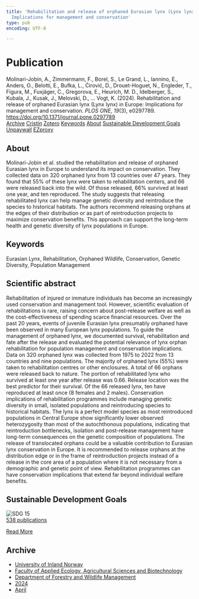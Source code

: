 ```yaml
---
title: 'Rehabilitation and release of orphaned Eurasian lynx (Lynx lynx) in Europe:
  Implications for management and conservation'
type: pub
encoding: UTF-8

---
```

<h1>Publication</h1>
<article id="csl-bib-container-GRMZX7NE" class="csl-bib-container">
  <div class="csl-bib-body"> <div class="csl-entry">Molinari-Jobin, A., Zimmermann, F., Borel, S., Le Grand, L., Iannino, E., Anders, O., Belotti, E., Bufka, L., Ćirović, D., Drouet-Hoguet, N., Engleder, T., Figura, M., Fuxjäger, C., Gregorova, E., Heurich, M. D., Idelberger, S., Kubala, J., Kusak, J., Melovski, D., … Vogt, K. (2024). Rehabilitation and release of orphaned Eurasian lynx (Lynx lynx) in Europe: Implications for management and conservation. <i>PLOS ONE</i>, <i>19</i>(3), e0297789. <a href="https://doi.org/10.1371/journal.pone.0297789">https://doi.org/10.1371/journal.pone.0297789</a></div> </div>
  <div class="csl-bib-buttons">
    <a href="#taxonomy-article-GRMZX7NE" alt="archive" class="csl-bib-button">Archive</a>
    <a href="https://app.cristin.no/results/show.jsf?id=2259219" alt="Cristin" class="csl-bib-button">Cristin</a>
    <a href="http://zotero.org/groups/5881554/items/GRMZX7NE" alt="Zotero" class="csl-bib-button">Zotero</a>
    <a href="#keywords-article-GRMZX7NE" alt="keywords" class="csl-bib-button">Keywords</a>
    <a href="#about-article-GRMZX7NE" alt="about_pub" class="csl-bib-button">About</a>
    <a href="#sdg-article-GRMZX7NE" alt="sdg" class="csl-bib-button">Sustainable Development Goals</a>
    <a href="https://journals.plos.org/plosone/article/file?id=10.1371/journal.pone.0297789&amp;type=printable" alt="Unpaywall" class="csl-bib-button">Unpaywall</a>
    <a href="https://journals.plos.org/plosone/article/file?id=10.1371/journal.pone.0297789&amp;type=printable" alt="EZproxy" class="csl-bib-button">EZproxy</a>
  </div>
  <div id="csl-bib-meta-container-GRMZX7NE"></div>
</article>
<div id="csl-bib-meta-GRMZX7NE" class="csl-bib-meta">
  <article id="about-article-GRMZX7NE" class="about_pub-article">
    <h1>About</h1>
    Molinari-Jobin et al. studied the rehabilitation and release of orphaned Eurasian lynx in Europe to understand its impact on conservation. They collected data on 320 orphaned lynx from 13 countries over 47 years. They found that 55% of these lynx were taken to rehabilitation centers, and 66 were released back into the wild. Of those released, 66% survived at least one year, and ten reproduced. The study suggests that releasing rehabilitated lynx can help manage genetic diversity and reintroduce the species to historical habitats. The authors recommend releasing orphans at the edges of their distribution or as part of reintroduction projects to maximize conservation benefits. This approach can support the long-term health and genetic diversity of lynx populations in Europe.
  </article>
  <article id="keywords-article-GRMZX7NE" class="keywords-article">
    <h1>Keywords</h1>
    Eurasian Lynx, Rehabilitation, Orphaned Wildlife, Conservation, Genetic Diversity, Population Management
  </article>
  <article id="abstract-article-GRMZX7NE" class="abstract-article">
    <h1>Scientific abstract</h1>
    Rehabilitation of injured or immature individuals has become an increasingly used conservation and management tool. However, scientific evaluation of rehabilitations is rare, raising concern about post-release welfare as well as the cost-effectiveness of spending scarce financial resources. Over the past 20 years, events of juvenile Eurasian lynx presumably orphaned have been observed in many European lynx populations. To guide the management of orphaned lynx, we documented survival, rehabilitation and fate after the release and evaluated the potential relevance of lynx orphan rehabilitation for population management and conservation implications. Data on 320 orphaned lynx was collected from 1975 to 2022 from 13 countries and nine populations. The majority of orphaned lynx (55%) were taken to rehabilitation centres or other enclosures. A total of 66 orphans were released back to nature. The portion of rehabilitated lynx who survived at least one year after release was 0.66. Release location was the best predictor for their survival. Of the 66 released lynx, ten have reproduced at least once (8 females and 2 males). Conservation implications of rehabilitation programmes include managing genetic diversity in small, isolated populations and reintroducing species to historical habitats. The lynx is a perfect model species as most reintroduced populations in Central Europe show significantly lower observed heterozygosity than most of the autochthonous populations, indicating that reintroduction bottlenecks, isolation and post-release management have long-term consequences on the genetic composition of populations. The release of translocated orphans could be a valuable contribution to Eurasian lynx conservation in Europe. It is recommended to release orphans at the distribution edge or in the frame of reintroduction projects instead of a release in the core area of a population where it is not necessary from a demographic and genetic point of view. Rehabilitation programmes can have conservation implications that extend far beyond individual welfare benefits.
  </article>
  <article id="sdg-article-GRMZX7NE" class="sdg-article">
    <h1>Sustainable Development Goals</h1>
    <div class="sdg-container"><div id="sdg15" class="sdg">
        <img src="{{< params subfolder >}}images/sdg/sdg15_en.png" class="image" alt="SDG 15">
        <div class="sdg-overlay">
          <a href="/en/archive/?key=?sdg=15#archive" class="sdg-publication-count"><span>538</span> publications</a>
          <p><a href="https://sdgs.un.org/goals/goal15" class="sdg-read-more">Read More</a></p>
        </div>
      </div></div>
  </article>
  <article id="taxonomy-article-GRMZX7NE" class="taxonomy-article">
    <h1>Archive</h1>
    <ul>
      <li>
        <a href="/en/archive/?key=3DCRN523">University of Inland Norway</a>
      </li>
      <li>
        <a href="/en/archive/?key=T77LXH6D">Faculty of Applied Ecology, Agricultural Sciences and Biotechnology</a>
      </li>
      <li>
        <a href="/en/archive/?key=7TRARPE3">Department of Forestry and Wildlife Management</a>
      </li>
      <li>
        <a href="/en/archive/?key=A4XX8HDP">2024</a>
      </li>
      <li>
        <a href="/en/archive/?key=KY9TTFZF">April</a>
      </li>
    </ul>
  </article>
</div>
